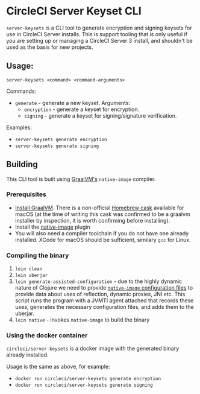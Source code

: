 # CircleCI Server Keyset CLI

`server-keysets` is a CLI tool to generate encryption and signing keysets for
use in CircleCI Server installs.
This is support tooling that is only useful if you are setting up or managing a
CircleCI Server 3 install, and shouldn't be used as the basis for new projects.

## Usage:
`server-keysets <command> <command-arguments>`

Commands:
* `generate` - generate a new keyset.
  Arguments:
     * `encryption` - generate a keyset for encryption.
     * `signing` - generate a keyset for signing/signature verification.

Examples:
  * `server-keysets generate encryption`
  * `server-keysets generate signing`

## Building

This CLI tool is built using [GraalVM's](https://www.graalvm.org/) `native-image` compiler.

### Prerequisites
* [Install GraalVM](https://www.graalvm.org/docs/getting-started/). There is a
  non-official [Homebrew cask](https://github.com/DeLaGuardo/homebrew-graalvm)
  available for macOS (at the time of writing this cask was confirmed to be a
  graalvm installer by inspection, it is worth confirming before installing).
* Install the [native-image](https://www.graalvm.org/docs/getting-started/#native-images) plugin
* You will also need a compiler toolchain if you do not have one already
  installed. XCode for macOS should be sufficient, similary `gcc` for Linux.

### Compiling the binary
1. `lein clean`
1. `lein uberjar`
1. `lein generate-assisted-configuration` - due to the highly dynamic nature of
   Clojure we need to provide [`native-image` configuration
   files](https://github.com/oracle/graal/blob/master/substratevm/CONFIGURE.md)
   to provide data about uses of reflection, dynamic proxies, JNI etc. This
   script runs the program with a JVMTI agent attached that records these uses,
   generates the necessary configuration files, and adds them to the uberjar.
1. `lein native` - invokes `native-image` to build the binary

### Using the docker container
`circleci/server-keysets` is a docker image with the generated binary already installed.

Usage is the same as above, for example:
  * `docker run circleci/server-keysets generate encryption`
  * `docker run circleci/server-keysets generate signing`
